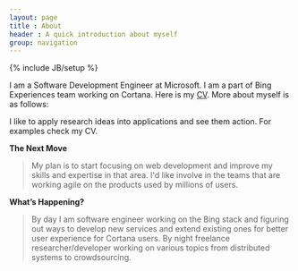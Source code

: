 ```yaml
---
layout: page
title : About
header : A quick introduction about myself
group: navigation
---
```

{% include JB/setup %}

I am a Software Development Engineer at Microsoft. I am a part of Bing Experiences team working on Cortana. Here is my [CV](https://dl.dropboxusercontent.com/u/36697720/docs/MertEminKalender_cv.pdf). More about myself is as follows:

I like to apply research ideas into applications and see them action. For examples check my CV.

**The Next Move**

> My plan is to start focusing on web development and improve my skills and expertise in that area. I'd like involve in the teams that are working agile on the products used by millions of users.


**What’s Happening?**

> By day I am software engineer working on the Bing stack and figuring out ways to develop new services and extend existing ones for better user experience for Cortana users. By night freelance researcher/developer working on various topics from distributed systems to crowdsourcing.